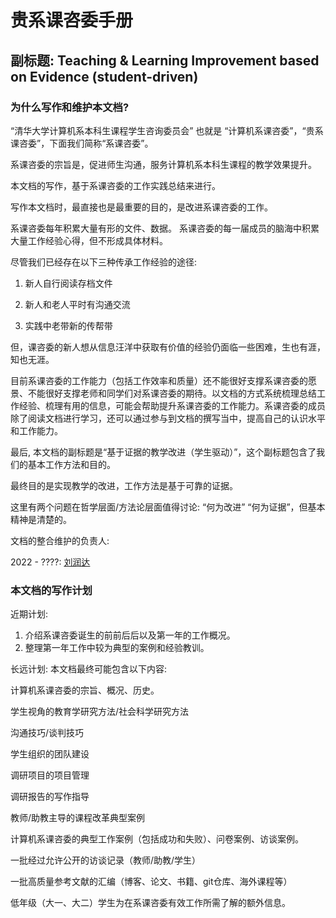 # 贵系课咨委手册

## 副标题: Teaching  & Learning Improvement based on Evidence (student-driven) 

### 为什么写作和维护本文档? 

“清华大学计算机系本科生课程学生咨询委员会” 也就是 “计算机系课咨委”，“贵系课咨委”，下面我们简称“系课咨委”。

系课咨委的宗旨是，促进师生沟通，服务计算机系本科生课程的教学效果提升。

本文档的写作，基于系课咨委的工作实践总结来进行。

写作本文档时，最直接也是最重要的目的，是改进系课咨委的工作。

系课咨委每年积累大量有形的文件、数据。 系课咨委的每一届成员的脑海中积累大量工作经验心得，但不形成具体材料。

尽管我们已经存在以下三种传承工作经验的途径:

1. 新人自行阅读存档文件

2. 新人和老人平时有沟通交流

3. 实践中老带新的传帮带

但，课咨委的新人想从信息汪洋中获取有价值的经验仍面临一些困难，生也有涯，知也无涯。

目前系课咨委的工作能力（包括工作效率和质量）还不能很好支撑系课咨委的愿景、不能很好支撑老师和同学们对系课咨委的期待。以文档的方式系统梳理总结工作经验、梳理有用的信息，可能会帮助提升系课咨委的工作能力。系课咨委的成员除了阅读文档进行学习，还可以通过参与到文档的撰写当中，提高自己的认识水平和工作能力。

最后, 本文档的副标题是“基于证据的教学改进（学生驱动）”，这个副标题包含了我们的基本工作方法和目的。

最终目的是实现教学的改进，工作方法是基于可靠的证据。

这里有两个问题在哲学层面/方法论层面值得讨论: “何为改进” “何为证据”，但基本精神是清楚的。

文档的整合维护的负责人: 

2022 - ????:  [刘润达](mailto:liurd22@mails.tsinghua.edu.cn) 

### 本文档的写作计划

近期计划: 

1. 介绍系课咨委诞生的前前后后以及第一年的工作概况。
2. 整理第一年工作中较为典型的案例和经验教训。

长远计划: 本文档最终可能包含以下内容:

计算机系课咨委的宗旨、概况、历史。

学生视角的教育学研究方法/社会科学研究方法

沟通技巧/谈判技巧

学生组织的团队建设

调研项目的项目管理

调研报告的写作指导

教师/助教主导的课程改革典型案例

计算机系课咨委的典型工作案例（包括成功和失败）、问卷案例、访谈案例。

一批经过允许公开的访谈记录（教师/助教/学生） 

一批高质量参考文献的汇编（博客、论文、书籍、git仓库、海外课程等）

低年级（大一、大二）学生为在系课咨委有效工作所需了解的额外信息。